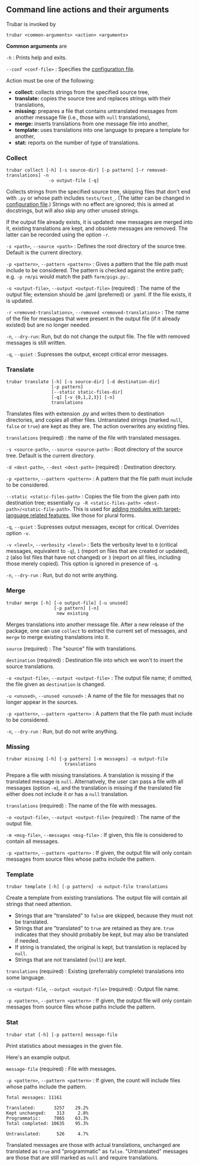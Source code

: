 ## Command line actions and their arguments

Trubar is invoked by

`trubar <common-arguments> <action> <arguments>`

**Common arguments** are

`-h`
: Prints help and exits.

`--conf <conf-file>`
: Specifies the [configuration file](/configuration).

Action must be one of the following:

- **collect:** collects strings from the specified source tree,
- **translate:** copies the source tree and replaces strings with their translations,
- **missing:** prepares a file that contains untranslated messages from another message file (i.e., those with `null` translations),
- **merge:** inserts translations from one message file into another,
- **template:** uses translations into one language to prepare a template for another,
- **stat:** reports on the number of type of translations.


### Collect

```
trubar collect [-h] [-s source-dir] [-p pattern] [-r removed-translations] -n
                -o output-file [-q]
```

Collects strings from the specified source tree, skipping files that don't end with `.py` or whose path includes `tests/test_`. (The latter can be changed in [configuration file](/configuration).) Strings with no effect are ignored; this is aimed at docstrings, but will also skip any other unused strings.

If the output file already exists, it is updated: new messages are merged into it, existing translations are kept, and obsolete messages are removed. The latter can be recorded using the option `-r`.


`-s <path>`, `--source <path>`
: Defines the root directory of the source tree. Default is the current directory.

`-p <pattern>`, `--pattern <pattern>`
: Gives a pattern that the file path must include to be considered. The pattern is checked against the entire path; e.g. `-p rm/pi` would match the path `farm/pigs.py:`.

`-o <output-file>`, `--output <output-file>` (required)
: The name of the output file; extension should be .jaml (preferred) or .yaml. If the file exists, it is updated.

`-r <removed-translations>`, `--removed <removed-translations>`
: The name of the file for messages that were present in the output file (if it already existed) but are no longer needed.

`-n`, `--dry-run`: Run, but do not change the output file. The file with removed messages is still written.

`-q`, `--quiet`
: Supresses the output, except critical error messages.


### Translate

```
trubar translate [-h] [-s source-dir] [-d destination-dir]
                 [-p pattern]
                 [--static static-files-dir]
                 [-q] [-v {0,1,2,3}] [-n]
                 translations
```

Translates files with extension .py and writes them to destination directories, and copies all other files. Untranslated strings (marked `null`, `false` or `true`) are kept as they are. The action overwrites any existing files.

`translations` (required)
: the name of the file with translated messages.

`-s <source-path>`, `--source <source-path>`
: Root directory of the source tree. Default is the current directory.

`-d <dest-path>`, `--dest <dest-path>` (required)
: Destination directory.

`-p <pattern>`, `--pattern <pattern>`
: A pattern that the file path must include to be considered.

`--static <static-files-path>`
: Copies the file from the given path into destination tree; essentially `cp -R <static-files-path> <dest-path>/<static-file-path>`. This is used for [adding modules with target-language related features](/localization/#plural-forms), like those for plural forms.

`-q`, `--quiet`
: Supresses output messages, except for critical. Overrides option `-v`.

`-v <level>`, `--verbosity <level>`
: Sets the verbosity level to `0` (critical messages, equivalent to `-q`), `1` (report on files that are created or updated), `2` (also list files that have not changed) or `3` (report on all files, including those merely copied). This option is ignored in presence of `-q`.

`-n`, `--dry-run`
: Run, but do not write anything.

### Merge

```
trubar merge [-h] [-o output-file] [-u unused]
                  [-p pattern] [-n]
                   new existing
```

Merges translations into another message file. After a new release of the package, one can use `collect` to extract the current set of messages, and `merge` to merge existing translations into it.

`source` (required)
: The "source" file with translations.

`destination` (required)
: Destination file into which we won't to insert the source translations.

`-o <output-file>`, `--output <output-file>`
: The output file name; if omitted, the file given as `destination` is changed.

`-u <unused>`, `--unused <unused>`
: A name of the file for messages that no longer appear in the sources.

`-p <pattern>`, `--pattern <pattern>`
: A pattern that the file path must include to be considered.

`-n`, `--dry-run`
: Run, but do not write anything.

### Missing

```
trubar missing [-h] [-p pattern] [-m messages] -o output-file
                      translations
```

Prepare a file with missing translations. A translation is missing if the translated message is `null`. Alternatively, the user can pass a file with all messages (option `-m`), and the translation is missing if the translated file either does not include it or has a `null` translation.

`translations` (required)
: The name of the file with messages.

`-o <output-file>`, `--output <output-file>` (required)
: The name of the output file.

`-m <msg-file>`, `--messages <msg-file>`
: If given, this file is considered to contain all messages.

`-p <pattern>`, `--pattern <pattern>`
: If given, the output file will only contain messages from source files whose paths include the pattern.

### Template

```
trubar template [-h] [-p pattern] -o output-file translations
```

Create a template from existing translations. The output file will contain all strings that need attention.

- Strings that are "translated" to `false` are skipped, because they must not be translated.
- Strings that are "translated" to `true` are retained as they are. `true` indicates that they should probably be kept, but may also be translated if needed.
- If string is translated, the original is kept, but translation is replaced by `null`.
- Strings that are not translated (`null`) are kept.

`translations` (required)
: Existing (preferrably complete) translations into some language.

`-o <output-file`, `--output <output-file>` (required)
: Output file name.

`-p <pattern>`, `--pattern <pattern>`
: If given, the output file will only contain messages from source files whose paths include the pattern.

### Stat

```
trubar stat [-h] [-p pattern] message-file
```

Print statistics about messages in the given file.

Here's an example output.

`message-file` (required)
: File with messages.

`-p <pattern>`, `--pattern <pattern>`
: If given, the count will include files whose paths include the pattern.

```
Total messages: 11161

Translated:       3257    29.2%
Kept unchanged:    313     2.8%
Programmatic:     7065    63.3%
Total completed: 10635    95.3%

Untranslated:      526     4.7%
```

Translated messages are those with actual translations, unchanged are translated as `true` and "programmatic" as `false`. "Untranslated" messages are those that are still marked as `null` and require translations.

